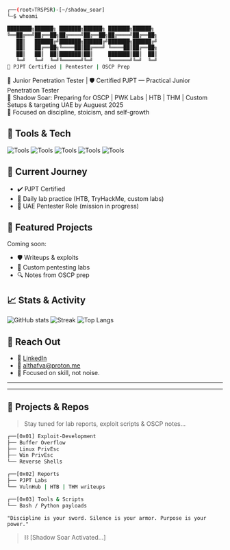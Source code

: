 ```bash
┌──(root💀TRSPSR)-[~/shadow_soar]
└─$ whoami

████████╗██████╗ ███████╗██████╗ ███████╗██████╗ 
╚══██╔══╝██╔══██╗██╔════╝██╔══██╗██╔════╝██╔══██╗
   ██║   ██████╔╝███████╗██████╔╝███████╗██████╔╝
   ██║   ██╔══██╗╚════██║██╔═══╝ ╚════██║██╔══██╗
   ██║   ██║  ██║███████║██║     ███████║██║  ██║
   ╚═╝   ╚═╝  ╚═╝╚══════╝╚═╝     ╚══════╝╚═╝  ╚═╝
🔐 PJPT Certified | Pentester | OSCP Prep
```

🎯 Junior Penetration Tester | 🛡️ Certified PJPT — Practical Junior Penetration Tester  
🔐 Shadow Soar: Preparing for OSCP | PWK Labs | HTB | THM | Custom Setups & targeting UAE by Auguest 2025  
🧠 Focused on discipline, stoicism, and self-growth

## 🧰 Tools & Tech
![Tools](https://img.shields.io/badge/Tools-Burp--Suite-blueviolet) ![Tools](https://img.shields.io/badge/Nmap-informational) ![Tools](https://img.shields.io/badge/Metasploit-critical) ![Tools](https://img.shields.io/badge/Netcat-lightgrey) ![Tools](https://img.shields.io/badge/Linux-333333?style=flat&logo=linux)

## 🚀 Current Journey
- ✔️ PJPT Certified
- 🔄 Daily lab practice (HTB, TryHackMe, custom labs)
- 🎯 UAE Pentester Role (mission in progress)

## 📌 Featured Projects
Coming soon:
- 🛡️ Writeups & exploits
- 🧪 Custom pentesting labs
- 🔍 Notes from OSCP prep

## 📈 Stats & Activity
![GitHub stats](https://github-readme-stats.vercel.app/api?username=TRSPSR&show_icons=true&theme=radical)
![Streak](https://streak-stats.demolab.com?user=TRSPSR&theme=dark)
![Top Langs](https://github-readme-stats.vercel.app/api/top-langs/?username=TRSPSR&layout=compact&theme=algolia)

## 🔗 Reach Out
- 💼 [LinkedIn](#)
- 📧 althafva@proton.me
- 🧠 Focused on skill, not noise.

---



---

## 🧪 Projects & Repos
> Stay tuned for lab reports, exploit scripts & OSCP notes...

```bash
┌──[0x01] Exploit-Development
├── Buffer Overflow
├── Linux PrivEsc
├── Win PrivEsc
└── Reverse Shells

┌──[0x02] Reports
├── PJPT Labs
└── VulnHub | HTB | THM writeups

┌──[0x03] Tools & Scripts
└── Bash / Python payloads
```

```
"Discipline is your sword. Silence is your armor. Purpose is your power."
```

> ⛓️ [Shadow Soar Activated...]

